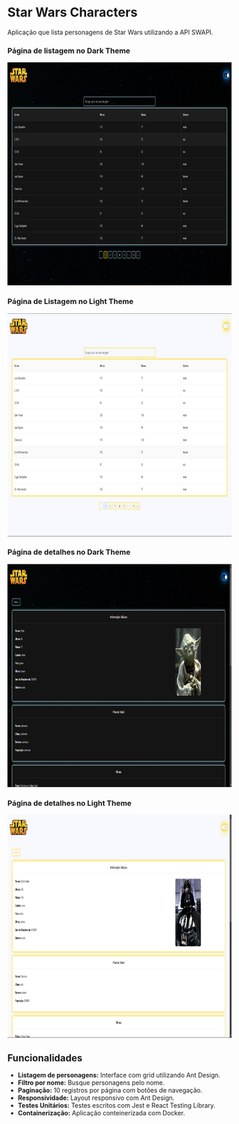 # Star Wars Characters

Aplicação que lista personagens de Star Wars utilizando a API SWAPI.

### Página de listagem no Dark Theme

<img src="https://github.com/erickbarrosr/snx-frontend-technical-challenge/blob/main/public/preview1.png" alt="Dark Theme Preview" height="500">

### Página de Listagem no Light Theme

<img src="https://github.com/erickbarrosr/snx-frontend-technical-challenge/blob/main/public/preview2.png" alt="Light Theme Preview" height="500">

### Página de detalhes no Dark Theme

<img src="https://github.com/erickbarrosr/snx-frontend-technical-challenge/blob/main/public/preview3.png" alt="Details Preview" height="500">

### Página de detalhes no Light Theme

<img src="https://github.com/erickbarrosr/snx-frontend-technical-challenge/blob/main/public/preview4.png" alt="Details Preview2" height="500">

## Funcionalidades

- **Listagem de personagens:** Interface com grid utilizando Ant Design.
- **Filtro por nome:** Busque personagens pelo nome.
- **Paginação:** 10 registros por página com botões de navegação.
- **Responsividade:** Layout responsivo com Ant Design.
- **Testes Unitários:** Testes escritos com Jest e React Testing Library.
- **Containerização:** Aplicação conteinerizada com Docker.
